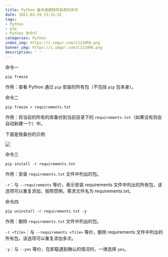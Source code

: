```yaml
---
title: Python 备份或删除所有库的命令
date: 2021-03-29 23:31:32
tags:
- Python
- pip
- Python 命令行
categories: Python
index_img: https://i.imgur.com/CJJJdR0.png
banner_img: https://i.imgur.com/CJJJdR0.png
description: ' '
---
```


命令一

```shell
pip freeze 
```

作用：查看 Python 通过 `pip` 安装的所有包（不包括 `pip` 包本身）。

命令二

```shell
pip freeze > requirements.txt
```

作用：将当前的所有的库备份到当前目录下的 `requirements.txt`（如果没有则会自动新建一个）中。

下面是我备份的示例

![](https://cdn.jsdelivr.net/gh/fanlumaster/BlogMaps@master/blogs/pictures/20210329233624.png)

命令三

```shell
pip install -r requirements.txt
```

作用：安装 `requirements.txt` 文件中列出的包。

`-r`：与 `--requirements` 等价，表示安装 requirements 文件中列出的所有包，该选项可以重复添加，按照惯例，需求文件名为 requirements.txt。

命令四

```shell
pip uninstall -r requirements.txt -y
```

作用：删除 `requirements.txt` 文件中列出的包。

`-r <file>`：与 `--requirements <file>` 等价，删除 requirements 文件中列出的所有包，该选项可以重复添加多次。

`-y`：与 `--yes` 等价，在卸载遇到确认的情况时，一律选择 `yes`。